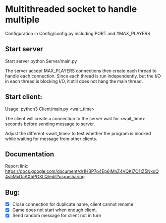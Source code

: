 # Multithreaded socket to handle multiple 

Configuration in Config/config.py including PORT and #MAX_PLAYERS

## Start server
Start server python Server/main.py

The server accept MAX_PLAYERS connections then create each thread to handle each connection. Since each thread is run independently, but the I/O in each thread is blocking I/O, it still does not hang the main thread.

## Start client:
Usage: python3 Client/main.py <wait_time>

The client will create a connection to the server wait for <wait_time> seconds before sending message to server. 

Adjust the different <wait_time> to test whether the program is blocked while waiting for message from other clients.

## Documentation
Report link: https://docs.google.com/document/d/1HBP7p4Ep6lMnZ4VQKi7O1tZ5NkoQ4s5MxDcAX5PGXLQ/edit?usp=sharing
## Bug: 
- [x] Close connection for duplicate name, client cannot rename 
- [x] Game does not start when enough client. 
- [x] Send random message for client not in turn 
